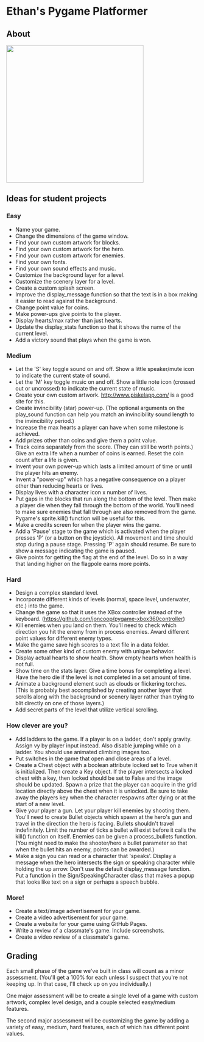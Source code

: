 # Ethan's Pygame Platformer

## About
<img src="/nog2k17.png" width="360">

## Ideas for student projects

### Easy

- Name your game.
- Change the dimensions of the game window.
- Find your own custom artwork for blocks.
- Find your own custom artwork for the hero.
- Find your own custom artwork for enemies.
- Find your own fonts.
- Find your own sound effects and music.
- Customize the background layer for a level.
- Customize the scenery layer for a level.
- Create a custom splash screen.
- Improve the display_message function so that the text is in a box making it easier to read against the background.
- Change point value for coins.
- Make power-ups give points to the player.
- Display hearts/max rather than just hearts.
- Update the display_stats function so that it shows the name of the current level.
- Add a victory sound that plays when the game is won.

### Medium

- Let the 'S' key toggle sound on and off. Show a little speaker/mute icon to indicate the current state of sound.
- Let the 'M' key toggle music on and off. Show a little note icon (crossed out or uncrossed) to indicate the current state of music.
- Create your own custom artwork. http://www.piskelapp.com/ is a good site for this.
- Create invincibility (star) power-up. (The optional arguments on the play_sound function can help you match an invincibility sound length to the invincibility period.)
- Increase the max hearts a player can have when some milestone is achieved.
- Add prizes other than coins and give them a point value.
- Track coins separately from the score. (They can still be worth points.) Give an extra life when a number of coins is earned. Reset the coin count after a life is given.
- Invent your own power-up which lasts a limited amount of time or until the player hits an enemy.
- Invent a "power-up" which has a negative consequence on a player other than reducing hearts or lives.
- Display lives with a character icon x number of lives.
- Put gaps in the blocks that run along the bottom of the level. Then make a player die when they fall through the bottom of the world. You'll need to make sure enemies that fall through are also removed from the game. Pygame's sprite.kill() function will be useful for this.
- Make a credits screen for when the player wins the game.
- Add a 'Pause' stage to the game which is activated when the player presses 'P' (or a button on the joystick). All movement and time should stop during a pause stage. Pressing 'P' again should resume. Be sure to show a message indicating the game is paused.
- Give points for getting the flag at the end of the level. Do so in a way that landing higher on the flagpole earns more points.


### Hard

- Design a complex standard level.
- Incorporate different kinds of levels (normal, space level, underwater, etc.) into the game.
- Change the game so that it uses the XBox controller instead of the keyboard. (https://github.com/joncoop/pygame-xbox360controller)
- Kill enemies when you land on them. You'll need to check which direction you hit the enemy from in process enemies. Award different point values for different enemy types.
- Make the game save high scores to a text file in a data folder.
- Create some other kind of custom enemy with unique behavior.
- Display actual hearts to show health. Show empty hearts when health is not full.
- Show time on the stats layer. Give a time bonus for completing a level. Have the hero die if the level is not completed in a set amount of time.
- Animate a background element such as clouds or flickering torches. (This is probably best accomplished by creating another layer that scrolls along with the background or scenery layer rather than trying to blit directly on one of those layers.)
- Add secret parts of the level that utilize vertical scrolling.

### How clever are you?
- Add ladders to the game. If a player is on a ladder, don't apply gravity. Assign vy by player input instead. Also disable jumping while on a ladder. You should use animated climbing images too.
- Put switches in the game that open and close areas of a level.
- Create a Chest object with a boolean attribute locked set to True when it is initialized. Then create a Key object. If the player intersects a locked chest with a key, then locked should be set to False and the image should be updated. Spawn a prize that the player can acquire in the grid location directly above the chest when it is unlocked. Be sure to take away the players key when the character respawns after dying or at the start of a new level.
- Give your player a gun. Let your player kill enemies by shooting them. You'll need to create Bullet objects which spawn at the hero's gun and travel in the direction the hero is facing. Bullets shouldn't travel indefinitely. Limit the number of ticks a bullet will exist before it calls the kill() function on itself. Enemies can be given a process_bullets function. (You might need to make the shooter/hero a bullet parameter so that when the bullet hits an enemy, points can be awarded.)
- Make a sign you can read or a character that 'speaks'. Display a message when the hero intersects the sign or speaking character while holding the up arrow. Don't use the default display_message function. Put a function in the Sign/SpeakingCharacter class that makes a popup that looks like text on a sign or perhaps a speech bubble.

### More!

- Create a text/image advertisement for your game.
- Create a video advertisement for your game.
- Create a website for your game using GitHub Pages.
- Write a review of a classmate's game. Include screenshots.
- Create a video review of a classmate's game.

## Grading

Each small phase of the game we've built in class will count as a minor assessment. (You'll get a 100% for each unless I suspect that you're not keeping up. In that case, I'll check up on you individually.)

One major assessment will be to create a single level of a game with custom artwork, complex level design, and a couple selected easy/medium features.

The second major assessment will be customizing the game by adding a variety of easy, medium, hard features, each of which has different point values.
